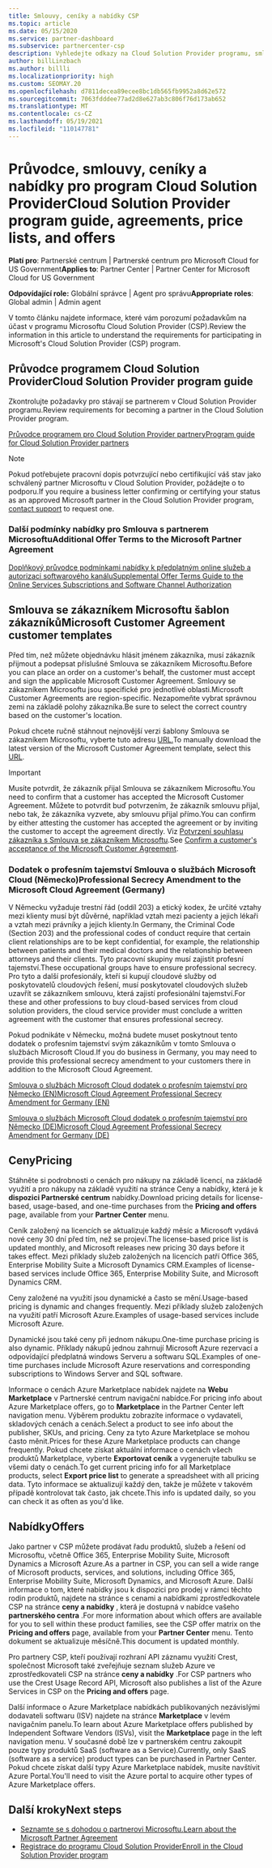 ```yaml
---
title: Smlouvy, ceníky a nabídky CSP
ms.topic: article
ms.date: 05/15/2020
ms.service: partner-dashboard
ms.subservice: partnercenter-csp
description: Vyhledejte odkazy na Cloud Solution Provider programu, smlouvy s partnery, smlouvy se zákazníkem, ceníky a nabídky.
author: billLinzbach
ms.author: billli
ms.localizationpriority: high
ms.custom: SEOMAY.20
ms.openlocfilehash: d7811decea89ecee8bc1db565fb9952a8d62e572
ms.sourcegitcommit: 7063fdddee77ad2d8e627ab3c806f76d173ab652
ms.translationtype: MT
ms.contentlocale: cs-CZ
ms.lasthandoff: 05/19/2021
ms.locfileid: "110147781"
---
```

# <a name="cloud-solution-provider-program-guide-agreements-price-lists-and-offers"></a><span data-ttu-id="233e6-103">Průvodce, smlouvy, ceníky a nabídky pro program Cloud Solution Provider</span><span class="sxs-lookup"><span data-stu-id="233e6-103">Cloud Solution Provider program guide, agreements, price lists, and offers</span></span>

<span data-ttu-id="233e6-104">**Platí pro**: Partnerské centrum | Partnerské centrum pro Microsoft Cloud for US Government</span><span class="sxs-lookup"><span data-stu-id="233e6-104">**Applies to**: Partner Center | Partner Center for Microsoft Cloud for US Government</span></span>

<span data-ttu-id="233e6-105">**Odpovídající role:** Globální správce | Agent pro správu</span><span class="sxs-lookup"><span data-stu-id="233e6-105">**Appropriate roles**: Global admin | Admin agent</span></span>

<span data-ttu-id="233e6-106">V tomto článku najdete informace, které vám porozumí požadavkům na účast v programu Microsoftu Cloud Solution Provider (CSP).</span><span class="sxs-lookup"><span data-stu-id="233e6-106">Review the information in this article to understand the requirements for participating in Microsoft's Cloud Solution Provider (CSP) program.</span></span>

## <a name="cloud-solution-provider-program-guide"></a><span data-ttu-id="233e6-107">Průvodce programem Cloud Solution Provider</span><span class="sxs-lookup"><span data-stu-id="233e6-107">Cloud Solution Provider program guide</span></span>

<span data-ttu-id="233e6-108">Zkontrolujte požadavky pro stávají se partnerem v Cloud Solution Provider programu.</span><span class="sxs-lookup"><span data-stu-id="233e6-108">Review requirements for becoming a partner in the Cloud Solution Provider program.</span></span>

[<span data-ttu-id="233e6-109">Průvodce programem pro Cloud Solution Provider partnery</span><span class="sxs-lookup"><span data-stu-id="233e6-109">Program guide for Cloud Solution Provider partners</span></span>](https://go.microsoft.com/fwlink/p/?LinkId=617100)

>[!Note]
><span data-ttu-id="233e6-110">Pokud potřebujete pracovní dopis potvrzující nebo certifikující váš stav jako schválený partner [](https://partner.microsoft.com/pcv/servicerequests/create) Microsoftu v Cloud Solution Provider, požádejte o to podporu.</span><span class="sxs-lookup"><span data-stu-id="233e6-110">If you require a business letter confirming or certifying your status as an approved Microsoft partner in the Cloud Solution Provider program, [contact support](https://partner.microsoft.com/pcv/servicerequests/create) to request one.</span></span>

### <a name="additional-offer-terms-to-the-microsoft-partner-agreement"></a><span data-ttu-id="233e6-111">Další podmínky nabídky pro Smlouva s partnerem Microsoftu</span><span class="sxs-lookup"><span data-stu-id="233e6-111">Additional Offer Terms to the Microsoft Partner Agreement</span></span>

[<span data-ttu-id="233e6-112">Doplňkový průvodce podmínkami nabídky k předplatným online služeb a autorizaci softwarového kanálu</span><span class="sxs-lookup"><span data-stu-id="233e6-112">Supplemental Offer Terms Guide to the Online Services Subscriptions and Software Channel Authorization</span></span>](https://query.prod.cms.rt.microsoft.com/cms/api/am/binary/RE3NOo7)

## <a name="microsoft-customer-agreement-customer-templates"></a><span data-ttu-id="233e6-113">Smlouva se zákazníkem Microsoftu šablon zákazníků</span><span class="sxs-lookup"><span data-stu-id="233e6-113">Microsoft Customer Agreement customer templates</span></span>

<span data-ttu-id="233e6-114">Před tím, než můžete objednávku hlásit jménem zákazníka, musí zákazník přijmout a podepsat příslušné Smlouva se zákazníkem Microsoftu.</span><span class="sxs-lookup"><span data-stu-id="233e6-114">Before you can place an order on a customer's behalf, the customer must accept and sign the applicable Microsoft Customer Agreement.</span></span> <span data-ttu-id="233e6-115">Smlouvy se zákazníkem Microsoftu jsou specifické pro jednotlivé oblasti.</span><span class="sxs-lookup"><span data-stu-id="233e6-115">Microsoft Customer Agreements are region-specific.</span></span> <span data-ttu-id="233e6-116">Nezapomeňte vybrat správnou zemi na základě polohy zákazníka.</span><span class="sxs-lookup"><span data-stu-id="233e6-116">Be sure to select the correct country based on the customer's location.</span></span>

<span data-ttu-id="233e6-117">Pokud chcete ručně stáhnout nejnovější verzi šablony Smlouva se zákazníkem Microsoftu, vyberte tuto adresu [URL.](https://aka.ms/customeragreement)</span><span class="sxs-lookup"><span data-stu-id="233e6-117">To manually download the latest version of the Microsoft Customer Agreement template, select this [URL](https://aka.ms/customeragreement).</span></span>

>[!IMPORTANT]
><span data-ttu-id="233e6-118">Musíte potvrdit, že zákazník přijal Smlouva se zákazníkem Microsoftu.</span><span class="sxs-lookup"><span data-stu-id="233e6-118">You need to confirm that a customer has accepted the Microsoft Customer Agreement.</span></span> <span data-ttu-id="233e6-119">Můžete to potvrdit buď potvrzením, že zákazník smlouvu přijal, nebo tak, že zákazníka vyzvete, aby smlouvu přijal přímo.</span><span class="sxs-lookup"><span data-stu-id="233e6-119">You can confirm by either attesting the customer has accepted the agreement or by inviting the customer to accept the agreement directly.</span></span> <span data-ttu-id="233e6-120">Viz [Potvrzení souhlasu zákazníka s Smlouva se zákazníkem Microsoftu](confirm-customer-agreement.md).</span><span class="sxs-lookup"><span data-stu-id="233e6-120">See [Confirm a customer's acceptance of the Microsoft Customer Agreement](confirm-customer-agreement.md).</span></span>

### <a name="professional-secrecy-amendment-to-the-microsoft-cloud-agreement-germany"></a><span data-ttu-id="233e6-121">Dodatek o profesním tajemství Smlouva o službách Microsoft Cloud (Německo)</span><span class="sxs-lookup"><span data-stu-id="233e6-121">Professional Secrecy Amendment to the Microsoft Cloud Agreement (Germany)</span></span>

<span data-ttu-id="233e6-122">V Německu vyžaduje trestní řád (oddíl 203) a etický kodex, že určité vztahy mezi klienty musí být důvěrné, například vztah mezi pacienty a jejich lékaři a vztah mezi právníky a jejich klienty.</span><span class="sxs-lookup"><span data-stu-id="233e6-122">In Germany, the Criminal Code (Section 203) and the professional codes of conduct require that certain client relationships are to be kept confidential, for example, the relationship between patients and their medical doctors and the relationship between attorneys and their clients.</span></span> <span data-ttu-id="233e6-123">Tyto pracovní skupiny musí zajistit profesní tajemství.</span><span class="sxs-lookup"><span data-stu-id="233e6-123">These occupational groups have to ensure professional secrecy.</span></span> <span data-ttu-id="233e6-124">Pro tyto a další profesionály, kteří si kupují cloudové služby od poskytovatelů cloudových řešení, musí poskytovatel cloudových služeb uzavřít se zákazníkem smlouvu, která zajistí profesionální tajemství.</span><span class="sxs-lookup"><span data-stu-id="233e6-124">For these and other professions to buy cloud-based services from cloud solution providers, the cloud service provider must conclude a written agreement with the customer that ensures professional secrecy.</span></span>

<span data-ttu-id="233e6-125">Pokud podnikáte v Německu, možná budete muset poskytnout tento dodatek o profesním tajemství svým zákazníkům v tomto Smlouva o službách Microsoft Cloud.</span><span class="sxs-lookup"><span data-stu-id="233e6-125">If you do business in Germany, you may need to provide this professional secrecy amendment to your customers there in addition to the Microsoft Cloud Agreement.</span></span>

[<span data-ttu-id="233e6-126">Smlouva o službách Microsoft Cloud dodatek o profesním tajemství pro Německo (EN)</span><span class="sxs-lookup"><span data-stu-id="233e6-126">Microsoft Cloud Agreement Professional Secrecy Amendment for Germany (EN)</span></span>](https://go.microsoft.com/fwlink/?linkid=2030827&clcid=0x409)

[<span data-ttu-id="233e6-127">Smlouva o službách Microsoft Cloud dodatek o profesním tajemství pro Německo (DE)</span><span class="sxs-lookup"><span data-stu-id="233e6-127">Microsoft Cloud Agreement Professional Secrecy Amendment for Germany (DE)</span></span>](https://go.microsoft.com/fwlink/?linkid=2030827&clcid=0x407)

## <a name="pricing"></a><span data-ttu-id="233e6-128">Ceny</span><span class="sxs-lookup"><span data-stu-id="233e6-128">Pricing</span></span>

<span data-ttu-id="233e6-129">Stáhněte si podrobnosti o cenách pro nákupy na základě  licencí, na základě využití a pro nákupy na základě využití na stránce Ceny a nabídky, která je k **dispozici Partnerské centrum** nabídky.</span><span class="sxs-lookup"><span data-stu-id="233e6-129">Download pricing details for license-based, usage-based, and one-time purchases from the **Pricing and offers** page, available from your **Partner Center** menu.</span></span>

<span data-ttu-id="233e6-130">Ceník založený na licencích se aktualizuje každý měsíc a Microsoft vydává nové ceny 30 dní před tím, než se projeví.</span><span class="sxs-lookup"><span data-stu-id="233e6-130">The license-based price list is updated monthly, and Microsoft releases new pricing 30 days before it takes effect.</span></span> <span data-ttu-id="233e6-131">Mezi příklady služeb založených na licencích patří Office 365, Enterprise Mobility Suite a Microsoft Dynamics CRM.</span><span class="sxs-lookup"><span data-stu-id="233e6-131">Examples of license-based services include Office 365, Enterprise Mobility Suite, and Microsoft Dynamics CRM.</span></span> 

<span data-ttu-id="233e6-132">Ceny založené na využití jsou dynamické a často se mění.</span><span class="sxs-lookup"><span data-stu-id="233e6-132">Usage-based pricing is dynamic and changes frequently.</span></span> <span data-ttu-id="233e6-133">Mezi příklady služeb založených na využití patří Microsoft Azure.</span><span class="sxs-lookup"><span data-stu-id="233e6-133">Examples of usage-based services include Microsoft Azure.</span></span>

<span data-ttu-id="233e6-134">Dynamické jsou také ceny při jednom nákupu.</span><span class="sxs-lookup"><span data-stu-id="233e6-134">One-time purchase pricing is also dynamic.</span></span> <span data-ttu-id="233e6-135">Příklady nákupů jednou zahrnují Microsoft Azure rezervací a odpovídající předplatná windows Serveru a softwaru SQL.</span><span class="sxs-lookup"><span data-stu-id="233e6-135">Examples of one-time purchases include Microsoft Azure reservations and corresponding subscriptions to Windows Server and SQL software.</span></span>

<span data-ttu-id="233e6-136">Informace o cenách Azure Marketplace nabídek najdete na **Webu Marketplace** v Partnerské centrum navigační nabídce.</span><span class="sxs-lookup"><span data-stu-id="233e6-136">For pricing info about Azure Marketplace offers, go to **Marketplace** in the Partner Center left navigation menu.</span></span> <span data-ttu-id="233e6-137">Výběrem produktu zobrazíte informace o vydavateli, skladových cenách a cenách.</span><span class="sxs-lookup"><span data-stu-id="233e6-137">Select a product to see info about the publisher, SKUs, and pricing.</span></span> <span data-ttu-id="233e6-138">Ceny za tyto Azure Marketplace se mohou často měnit.</span><span class="sxs-lookup"><span data-stu-id="233e6-138">Prices for these Azure Marketplace products can change frequently.</span></span> <span data-ttu-id="233e6-139">Pokud chcete získat aktuální informace o cenách všech produktů Marketplace, vyberte **Exportovat ceník** a vygenerujte tabulku se všemi daty o cenách.</span><span class="sxs-lookup"><span data-stu-id="233e6-139">To get current pricing info for all Marketplace products, select **Export price list** to generate a spreadsheet with all pricing data.</span></span> <span data-ttu-id="233e6-140">Tyto informace se aktualizují každý den, takže je můžete v takovém případě kontrolovat tak často, jak chcete.</span><span class="sxs-lookup"><span data-stu-id="233e6-140">This info is updated daily, so you can check it as often as you'd like.</span></span>

## <a name="offers"></a><span data-ttu-id="233e6-141">Nabídky</span><span class="sxs-lookup"><span data-stu-id="233e6-141">Offers</span></span>

<span data-ttu-id="233e6-142">Jako partner v CSP můžete prodávat řadu produktů, služeb a řešení od Microsoftu, včetně Office 365, Enterprise Mobility Suite, Microsoft Dynamics a Microsoft Azure.</span><span class="sxs-lookup"><span data-stu-id="233e6-142">As a partner in CSP, you can sell a wide range of Microsoft products, services, and solutions, including Office 365, Enterprise Mobility Suite, Microsoft Dynamics, and Microsoft Azure.</span></span> <span data-ttu-id="233e6-143">Další informace o tom, které nabídky jsou k dispozici pro prodej v rámci těchto rodin produktů, najdete na stránce s cenami a nabídkami zprostředkovatele CSP na stránce **ceny a nabídky** , která je dostupná v nabídce vašeho **partnerského centra** .</span><span class="sxs-lookup"><span data-stu-id="233e6-143">For more information about which offers are available for you to sell within these product families, see the CSP offer matrix on the **Pricing and offers** page, available from your **Partner Center** menu.</span></span> <span data-ttu-id="233e6-144">Tento dokument se aktualizuje měsíčně.</span><span class="sxs-lookup"><span data-stu-id="233e6-144">This document is updated monthly.</span></span>

<span data-ttu-id="233e6-145">Pro partnery CSP, kteří používají rozhraní API záznamu využití Crest, společnost Microsoft také zveřejňuje seznam služeb Azure ve zprostředkovateli CSP na stránce **ceny a nabídky** .</span><span class="sxs-lookup"><span data-stu-id="233e6-145">For CSP partners who use the Crest Usage Record API, Microsoft also publishes a list of the Azure Services in CSP on the **Pricing and offers** page.</span></span>

<span data-ttu-id="233e6-146">Další informace o Azure Marketplace nabídkách publikovaných nezávislými dodavateli softwaru (ISV) najdete na stránce **Marketplace** v levém navigačním panelu.</span><span class="sxs-lookup"><span data-stu-id="233e6-146">To learn about Azure Marketplace offers published by Independent Software Vendors  (ISVs), visit the **Marketplace** page in the left navigation menu.</span></span> <span data-ttu-id="233e6-147">V současné době lze v partnerském centru zakoupit pouze typy produktů SaaS (software as a Service).</span><span class="sxs-lookup"><span data-stu-id="233e6-147">Currently, only SaaS (software as a service) product types can be purchased in Partner Center.</span></span> <span data-ttu-id="233e6-148">Pokud chcete získat další typy Azure Marketplace nabídek, musíte navštívit Azure Portal.</span><span class="sxs-lookup"><span data-stu-id="233e6-148">You'll need to visit the Azure portal to acquire other types of Azure Marketplace offers.</span></span>

## <a name="next-steps"></a><span data-ttu-id="233e6-149">Další kroky</span><span class="sxs-lookup"><span data-stu-id="233e6-149">Next steps</span></span>

- [<span data-ttu-id="233e6-150">Seznamte se s dohodou o partnerovi Microsoftu.</span><span class="sxs-lookup"><span data-stu-id="233e6-150">Learn about the Microsoft Partner Agreement</span></span>](microsoft-partner-agreement.md)
- [<span data-ttu-id="233e6-151">Registrace do programu Cloud Solution Provider</span><span class="sxs-lookup"><span data-stu-id="233e6-151">Enroll in the Cloud Solution Provider program</span></span>](enrolling-in-the-csp-program.md)
